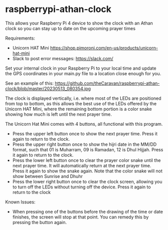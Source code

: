 # raspberrypi-athan-clock

This allows your Raspberry Pi 4 device to show the clock with an Athan clock so you can stay up to date on the upcoming prayer times

Requirements:
- Unicorn HAT Mini https://shop.pimoroni.com/en-us/products/unicorn-hat-mini
- Slack to post error messages: https://slack.com/

Set your internal clock in your Raspberry Pi to your local time and update the GPS coordinates in your main.py file to a location close enough for you. 

See an example of this: https://github.com/theCaravan/raspberrypi-athan-clock/blob/master/20230513_080354.jpg

The clock is displayed vertically, i.e. where most of the LEDs are positioned from top to bottom, as this allows the best use of the LEDs offered by the Unicorn HAT Mini, where the remaining bottom portion is a color snake showing how much is left until the next prayer time. 

The Unicorn Hat Mini comes with 4 buttons, all functional with this program. 

- Press the upper left button once to show the next prayer time. Press it again to return to the clock.
- Press the upper right button once to show the hijri date in the MM/DD format, such that 01 is Muharram, 09 is Ramadan, 12 is Dhul Hijjah. Press it again to return to the clock.
- Press the lower left button once to clear the prayer color snake until the next prayer time. It will automatically return at the next prayer time. Press it again to show the snake again. Note that the color snake will not show between Sunrise and Dhuhr
- Press the lower right button once to clear the clock screen, allowing you to turn off the LEDs without turning off the device. Press it again to return to the clock

Known Issues:
- When pressing one of the buttons before the drawing of the time or date finishes, the screen will stop at that point. You can remedy this by pressing the button again. 
